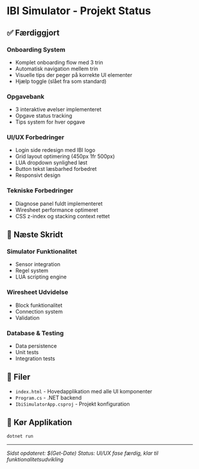 # IBI Simulator - Projekt Status

## ✅ Færdiggjort

### Onboarding System
- Komplet onboarding flow med 3 trin
- Automatisk navigation mellem trin
- Visuelle tips der peger på korrekte UI elementer
- Hjælp toggle (slået fra som standard)

### Opgavebank
- 3 interaktive øvelser implementeret
- Opgave status tracking
- Tips system for hver opgave

### UI/UX Forbedringer
- Login side redesign med IBI logo
- Grid layout optimering (450px 1fr 500px)
- LUA dropdown synlighed løst
- Button tekst læsbarhed forbedret
- Responsivt design

### Tekniske Forbedringer
- Diagnose panel fuldt implementeret
- Wiresheet performance optimeret
- CSS z-index og stacking context rettet

## 🔄 Næste Skridt

### Simulator Funktionalitet
- Sensor integration
- Regel system
- LUA scripting engine

### Wiresheet Udvidelse
- Block funktionalitet
- Connection system
- Validation

### Database & Testing
- Data persistence
- Unit tests
- Integration tests

## 📁 Filer
- `index.html` - Hovedapplikation med alle UI komponenter
- `Program.cs` - .NET backend
- `IbiSimulatorApp.csproj` - Projekt konfiguration

## 🚀 Kør Applikation
```bash
dotnet run
```

---
*Sidst opdateret: $(Get-Date)*
*Status: UI/UX fase færdig, klar til funktionalitetsudvikling*
